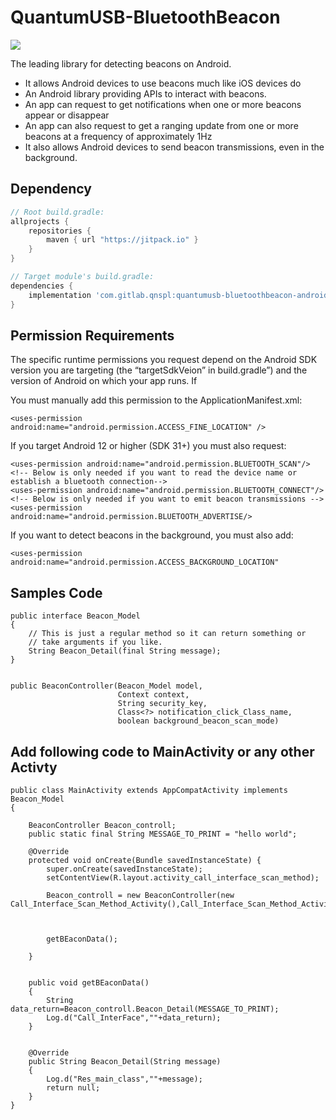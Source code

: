 # QuantumUSB-BluetoothBeacon

[![](https://jitpack.io/v/Nareshthakor/ZenBeacon.svg)](https://jitpack.io/#Nareshthakor/ZenBeacon)

The leading library for detecting beacons on Android. 

- It allows Android devices to use beacons much like iOS devices do
- An Android library providing APIs to interact with beacons.
- An app can request to get notifications when one or more beacons appear or disappear
- An app can also request to get a ranging update from one or more beacons at a frequency of approximately 1Hz
- It also allows Android devices to send beacon transmissions, even in the background.



## Dependency

```gradle
// Root build.gradle:
allprojects {
    repositories {
        maven { url "https://jitpack.io" }
    }
}

// Target module's build.gradle:
dependencies {
    implementation 'com.gitlab.qnspl:quantumusb-bluetoothbeacon-android:e437e7a219'
}
```

## Permission Requirements

The specific runtime permissions you request depend on the Android SDK version you are targeting (the “targetSdkVeion” in build.gradle”) and the version of Android on which your app runs. If

You must manually add this permission to the ApplicationManifest.xml:

    <uses-permission android:name="android.permission.ACCESS_FINE_LOCATION" />
If you target Android 12 or higher (SDK 31+) you must also request:

    <uses-permission android:name="android.permission.BLUETOOTH_SCAN"/>
    <!-- Below is only needed if you want to read the device name or establish a bluetooth connection-->
    <uses-permission android:name="android.permission.BLUETOOTH_CONNECT"/>
    <!-- Below is only needed if you want to emit beacon transmissions -->
    <uses-permission android:name="android.permission.BLUETOOTH_ADVERTISE/>
If you want to detect beacons in the background, you must also add:

    <uses-permission android:name="android.permission.ACCESS_BACKGROUND_LOCATION"
    
 ## Samples Code

```
public interface Beacon_Model
{
    // This is just a regular method so it can return something or
    // take arguments if you like.
    String Beacon_Detail(final String message);
}


public BeaconController(Beacon_Model model,
                        Context context,
                        String security_key,
                        Class<?> notification_click_Class_name,
                        boolean background_beacon_scan_mode)
```

## Add following code to MainActivity or any other Activty


```
public class MainActivity extends AppCompatActivity implements Beacon_Model
{

    BeaconController Beacon_controll;
    public static final String MESSAGE_TO_PRINT = "hello world";

    @Override
    protected void onCreate(Bundle savedInstanceState) {
        super.onCreate(savedInstanceState);
        setContentView(R.layout.activity_call_interface_scan_method);

        Beacon_controll = new BeaconController(new Call_Interface_Scan_Method_Activity(),Call_Interface_Scan_Method_Activity.this,"12345678",Qsmp_Dashboard_Activity.class,true);

   

        getBEaconData();

    }


    public void getBEaconData()
    {
        String data_return=Beacon_controll.Beacon_Detail(MESSAGE_TO_PRINT);
        Log.d("Call_InterFace",""+data_return);
    }


    @Override
    public String Beacon_Detail(String message)
    {
        Log.d("Res_main_class",""+message);
        return null;
    }
}
```



